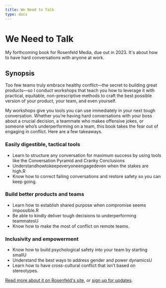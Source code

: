 ```yaml
---
title: We Need to Talk
type: docs
---
```

# We Need to Talk

My forthcoming book for Rosenfeld Media, due out in 2023. It's about how to have hard conversations with anyone at work.

## Synopsis

Too few teams truly embrace healthy conflict—the secret to building great products—so I conduct workshops that teach you how to leverage it with practical, equitable, non-prescriptive methods to craft the best possible version of your product, your team, and even yourself.

My workshops give you tools you can use immediately in your next tough conversation. Whether you’re having hard conversations with your boss about a crucial decision, a teammate who makes offensive jokes, or someone who’s underperforming on a team, this book takes the fear out of engaging in conflict. Here are a few takeaways.

### Easily digestible, tactical tools

- Learn to structure any conversation for maximum success by using tools like the Conversation Pyramid and Cranky Conclusions
- Understandhowtokeepeveryoneengagedeven when the stakes are high.R
- Know how to correct failing conversations and restore safety so you can keep going.

### Build better products and teams

- Learn how to establish shared purpose when compromise seems impossible.R
- Be able to kindly deliver tough decisions to underperforming teammatesU
- Know how to make the most of conflict on remote teams.

### Inclusivity and empowerment

- Know how to build psychological safety into your team by starting smallU
- Understand the best ways to address gender and power dynamicsU
- Learn how to have cross-cultural conflict that isn’t based on stereotypes.

[Read more about it on Rosenfeld's site](https://rosenfeldmedia.com/books/we-need-to-talk-a-survival-guide-for-tough-conversations/), or [sign up for updates](https://joshuamauldin.substack.com/p/coming-soon?showWelcome=true&s=r).